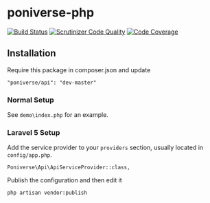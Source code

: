 # poniverse-php
[![Build Status](https://travis-ci.org/Poniverse/poniverse-php.svg?branch=master)](https://travis-ci.org/Poniverse/poniverse-php) [![Scrutinizer Code Quality](https://scrutinizer-ci.com/g/Poniverse/poniverse-php/badges/quality-score.png?s=7d517521c412c0adf149be941eebb82b13051ec9)](https://scrutinizer-ci.com/g/Poniverse/poniverse-php/) [![Code Coverage](https://scrutinizer-ci.com/g/Poniverse/poniverse-php/badges/coverage.png?s=07f581f7e79b32a700e1fad64950f56179a61bf1)](https://scrutinizer-ci.com/g/Poniverse/poniverse-php/)

## Installation

Require this package in composer.json and update

    "poniverse/api": "dev-master"

### Normal Setup

See `demo\index.php` for an example.

### Laravel 5 Setup

Add the service provider to your `providers` section, usually located in `config/app.php`.

    Poniverse\Api\ApiServiceProvider::class,

Publish the configuration and then edit it

    php artisan vendor:publish
